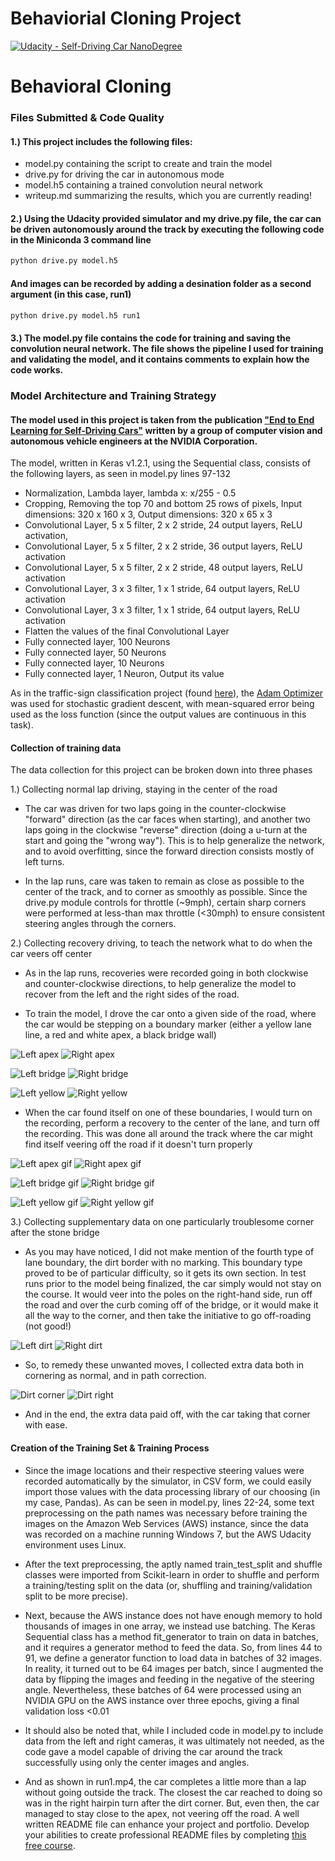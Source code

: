 # Behaviorial Cloning Project

[![Udacity - Self-Driving Car NanoDegree](https://s3.amazonaws.com/udacity-sdc/github/shield-carnd.svg)](http://www.udacity.com/drive)

# **Behavioral Cloning** 
[//]: # (Image References)

[image1]: ./examples/apex_left.jpg "left apex"
[image2]: ./examples/apex_right.jpg "right apex"
[image3]: ./examples/bridge_left.jpg "left bridge"
[image4]: ./examples/bridge_right.jpg "right bridge"
[image5]: ./examples/dirt_left.jpg "left dirt"
[image6]: ./examples/dirt_right.jpg "right dirt"
[image7]: ./examples/yellow_left.jpg "left yellow"
[image8]: ./examples/yellow_right.jpg "right yellow"
[image9]: ./examples/posts_right.jpg "posts right"

[image10]: ./examples/apex_left.gif
[image11]: ./examples/apex_right.gif
[image12]: ./examples/bridge_left.gif
[image13]: ./examples/bridge_right.gif
[image14]: ./examples/dirt_left.gif
[image15]: ./examples/dirt_right.gif
[image16]: ./examples/dirt_right_corner.gif
[image17]: ./examples/yellow_left.gif
[image18]: ./examples/yellow_right.gif

### Files Submitted & Code Quality

#### 1.) This project includes the following files:
* model.py containing the script to create and train the model
* drive.py for driving the car in autonomous mode
* model.h5 containing a trained convolution neural network 
* writeup.md summarizing the results, which you are currently reading!

#### 2.) Using the Udacity provided simulator and my drive.py file, the car can be driven autonomously around the track by executing the following code in the Miniconda 3 command line 
```sh
python drive.py model.h5
```

#### And images can be recorded by adding a desination folder as a second argument (in this case, run1)
```sh
python drive.py model.h5 run1
```

#### 3.) The model.py file contains the code for training and saving the convolution neural network. The file shows the pipeline I used for training and validating the model, and it contains comments to explain how the code works.

### Model Architecture and Training Strategy

#### The model used in this project is taken from the publication ["End to End Learning for Self-Driving Cars"](https://arxiv.org/abs/1604.07316) written by a group of computer vision and autonomous vehicle engineers at the NVIDIA Corporation.

The model, written in Keras v1.2.1, using the Sequential class, consists of the following layers, as seen in model.py lines 97-132
- Normalization, Lambda layer, lambda x: x/255 - 0.5
- Cropping, Removing the top 70 and bottom 25 rows of pixels, Input dimensions: 320 x 160 x 3, Output dimensions: 320 x 65 x 3
- Convolutional Layer, 5 x 5 filter, 2 x 2 stride, 24 output layers, ReLU activation, 
- Convolutional Layer, 5 x 5 filter, 2 x 2 stride, 36 output layers, ReLU activation
- Convolutional Layer, 5 x 5 filter, 2 x 2 stride, 48 output layers, ReLU activation
- Convolutional Layer, 3 x 3 filter, 1 x 1 stride, 64 output layers, ReLU activation
- Convolutional Layer, 3 x 3 filter, 1 x 1 stride, 64 output layers, ReLU activation
- Flatten the values of the final Convolutional Layer
- Fully connected layer, 100 Neurons
- Fully connected layer,  50 Neurons
- Fully connected layer,  10 Neurons
- Fully connected layer,   1 Neuron, Output its value

As in the traffic-sign classification project (found [here](https://github.com/esouliot/CarND-Traffic-Sign-Classifier-Project)), the [Adam Optimizer](https://arxiv.org/abs/1412.6980) was used for stochastic gradient descent, with mean-squared error being used as the loss function (since the output values are continuous in this task).

#### Collection of training data

The data collection for this project can be broken down into three phases

1.) Collecting normal lap driving, staying in the center of the road

- The car was driven for two laps going in the counter-clockwise "forward" direction (as the car faces when starting), and another two laps going in the clockwise "reverse" direction (doing a u-turn at the start and going the "wrong way"). This is to help generalize the network, and to avoid overfitting, since the forward direction consists mostly of left turns.

- In the lap runs, care was taken to remain as close as possible to the center of the track, and to corner as smoothly as possible. Since the drive.py module controls for throttle (~9mph), certain sharp corners were performed at less-than max throttle (<30mph) to ensure consistent steering angles through the corners.

2.) Collecting recovery driving, to teach the network what to do when the car veers off center

- As in the lap runs, recoveries were recorded going in both clockwise and counter-clockwise directions, to help generalize the model to recover from the left and the right sides of the road. 

- To train the model, I drove the car onto a given side of the road, where the car would be stepping on a boundary marker (either a yellow lane line, a red and white apex, a black bridge wall)

![Left apex][image1] ![Right apex][image2] 

![Left bridge][image3] ![Right bridge][image4] 

![Left yellow][image7] ![Right yellow][image8]

- When the car found itself on one of these boundaries, I would turn on the recording, perform a recovery to the center of the lane, and turn off the recording. This was done all around the track where the car might find itself veering off the road if it doesn't turn properly

![Left apex gif][image10] ![Right apex gif][image11]

![Left bridge gif][image12] ![Right bridge gif][image13]

![Left yellow gif][image17] ![Right yellow gif][image18]

3.) Collecting supplementary data on one particularly troublesome corner after the stone bridge

- As you may have noticed, I did not make mention of the fourth type of lane boundary, the dirt border with no marking. This boundary type proved to be of particular difficulty, so it gets its own section. In test runs prior to the model being finalized, the car simply would not stay on the course. It would veer into the poles on the right-hand side, run off the road and over the curb coming off of the bridge, or it would make it all the way to the corner, and then take the initiative to go off-roading (not good!)

![Left dirt][image5] ![Right dirt][image6]

- So, to remedy these unwanted moves, I collected extra data both in cornering as normal, and in path correction.

![Dirt corner][image16] ![Dirt right][image15]

- And in the end, the extra data paid off, with the car taking that corner with ease.

#### Creation of the Training Set & Training Process

- Since the image locations and their respective steering values were recorded automatically by the simulator, in CSV form, we could easily import those values with the data processing library of our choosing (in my case, Pandas). As can be seen in model.py, lines 22-24, some text preprocessing on the path names was necessary before training the images on the Amazon Web Services (AWS) instance, since the data was recorded on a machine running Windows 7, but the AWS Udacity environment uses Linux. 

- After the text preprocessing, the aptly named train_test_split and shuffle classes were imported from Scikit-learn in order to shuffle and perform a training/testing split on the data (or, shuffling and training/validation split to be more precise).

- Next, because the AWS instance does not have enough memory to hold thousands of images in one array, we instead use batching. The Keras Sequential class has a method fit_generator to train on data in batches, and it requires a generator method to feed the data. So, from lines 44 to 91, we define a generator function to load data in batches of 32 images. In reality, it turned out to be 64 images per batch, since I augmented the data by flipping the images and feeding in the negative of the steering angle. Nevertheless, these batches of 64 were processed using an NVIDIA GPU on the AWS instance over three epochs, giving a final validation loss <0.01

- It should also be noted that, while I included code in model.py to include data from the left and right cameras, it was ultimately not needed, as the code gave a model capable of driving the car around the track successfully using only the center images and angles.

- And as shown in run1.mp4, the car completes a little more than a lap without going outside the track. The closest the car reached to doing so was in the right hairpin turn after the dirt corner. But, even then, the car managed to stay close to the apex, not veering off the road. 
A well written README file can enhance your project and portfolio.  Develop your abilities to create professional README files by completing [this free course](https://www.udacity.com/course/writing-readmes--ud777).

